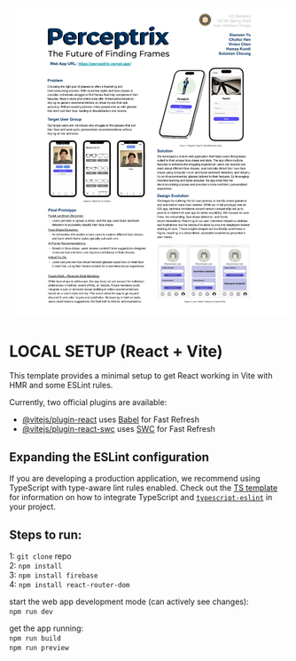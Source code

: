 ![Research Poster](./public/Poster.png)

# LOCAL SETUP (React + Vite)

This template provides a minimal setup to get React working in Vite with HMR and some ESLint rules.

Currently, two official plugins are available:

- [@vitejs/plugin-react](https://github.com/vitejs/vite-plugin-react/blob/main/packages/plugin-react) uses [Babel](https://babeljs.io/) for Fast Refresh
- [@vitejs/plugin-react-swc](https://github.com/vitejs/vite-plugin-react/blob/main/packages/plugin-react-swc) uses [SWC](https://swc.rs/) for Fast Refresh

## Expanding the ESLint configuration

If you are developing a production application, we recommend using TypeScript with type-aware lint rules enabled. Check out the [TS template](https://github.com/vitejs/vite/tree/main/packages/create-vite/template-react-ts) for information on how to integrate TypeScript and [`typescript-eslint`](https://typescript-eslint.io) in your project.

## Steps to run:

1: `git clone` repo <br />
2: `npm install` <br />
3: `npm install firebase` <br />
4: `npm install react-router-dom` <br />

start the web app development mode (can actively see changes): <br />
`npm run dev`

get the app running: <br />
`npm run build` <br />
`npm run preview`
